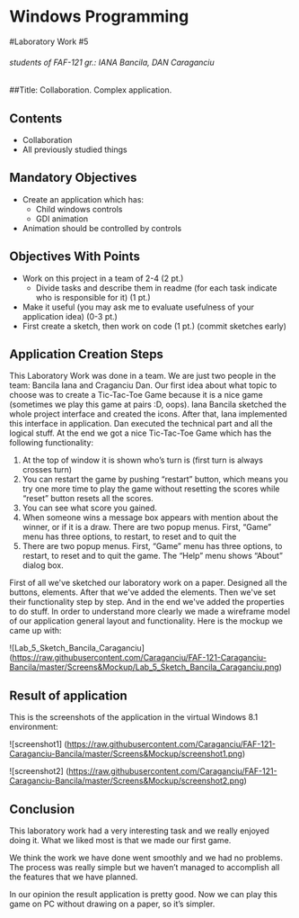 Windows Programming
===================
#Laboratory Work #5
###### students of FAF-121 gr.: IANA Bancila, DAN Caraganciu

##Title: Collaboration. Complex application.

Contents
--------
* Collaboration
* All previously studied things

Mandatory Objectives
--------------------
*	Create an application which has:
    *	Child windows controls
    *	GDI animation
*	Animation should be controlled by controls

Objectives With Points
----------------------
*	Work on this project in a team of 2-4 (2 pt.)
    *	Divide tasks and describe them in readme (for each task indicate who is responsible for it) (1 pt.)
*	Make it useful (you may ask me to evaluate usefulness of your application idea) (0-3 pt.)
*	First create a sketch, then work on code (1 pt.) (commit sketches early)

Application Creation Steps
--------------------------

This Laboratory Work was done in a team. We are just two people in the team: Bancila Iana and Craganciu Dan. Our first idea about what topic to choose was to create a Tic-Tac-Toe Game because it is a nice game (sometimes we play this game at pairs :D, oops). Iana Bancila sketched the whole project interface and created the icons. After that, Iana implemented this interface in application. Dan executed the technical part and all the logical stuff. At the end we got a nice Tic-Tac-Toe Game which has the following functionality:

1.	At the top of window it is shown who’s turn is (first turn is always crosses turn)
2.	You can restart the game by pushing “restart” button, which means you try one more time to play the game without resetting the scores while “reset” button resets all the scores. 
3.	You can see what score you gained.
4.	When someone wins a message box appears with mention about the winner, or if it is a draw.
There are two popup menus. First, “Game” menu has three options, to restart, to reset and to quit the
5. There are two popup menus. First, “Game” menu has three options, to restart, to reset and to quit the game. The “Help” menu shows “About” dialog box.

First of all we've sketched our laboratory work on a paper. Designed all the buttons, elements. After that we've added the elements. Then we've set their functionality step by step. And in the end we've added the properties to do stuff.
In order to understand more clearly we made a wireframe model of our application general layout and functionality. Here is the mockup we came up with:

![Lab_5_Sketch_Bancila_Caraganciu] (https://raw.githubusercontent.com/Caraganciu/FAF-121-Caraganciu-Bancila/master/Screens&Mockup/Lab_5_Sketch_Bancila_Caraganciu.png)

Result of application
---------------------

This is the screenshots of the application in the virtual Windows 8.1 environment:

![screenshot1] (https://raw.githubusercontent.com/Caraganciu/FAF-121-Caraganciu-Bancila/master/Screens&Mockup/screenshot1.png)

![screenshot2] (https://raw.githubusercontent.com/Caraganciu/FAF-121-Caraganciu-Bancila/master/Screens&Mockup/screenshot2.png)


Conclusion
----------

 This laboratory work had a very interesting task and we really enjoyed doing it. What we liked most is that we made our first game. 

 We think the work we have done went smoothly and we had no problems. The process was really simple but we haven’t managed to accomplish all the features that we have planned. 

 In our opinion the result application is pretty good. Now we can play this game on PC without drawing on a paper, so it’s simpler.



